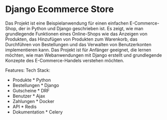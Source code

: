 # Django Ecommerce Store
Das Projekt ist eine Beispielanwendung für einen einfachen E-Commerce-Shop, der in Python und Django geschrieben ist. Es zeigt, wie man grundlegende Funktionen eines Online-Shops wie das Anzeigen von Produkten, das Hinzufügen von Produkten zum Warenkorb, das Durchführen von Bestellungen und das Verwalten von Benutzerkonten implementieren kann. Das Projekt ist für Anfänger geeignet, die lernen möchten, wie man Webanwendungen mit Django erstellt und grundlegende Konzepte des E-Commerce-Handels verstehen möchten.


Features:                                            Tech Stack:
  * Produkte                                            * Python
  * Bestellungen                                        * Django
  * Gutscheine                                          * DRF
  * Benutzer                                            * Ajax
  * Zahlungen                                           * Docker
  * API                                                 * Redis
  * Dokumentation                                       * Celery
